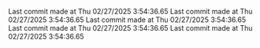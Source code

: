  
Last commit made at Thu 02/27/2025  3:54:36.65 
Last commit made at Thu 02/27/2025  3:54:36.65 
Last commit made at Thu 02/27/2025  3:54:36.65 
Last commit made at Thu 02/27/2025  3:54:36.65 
Last commit made at Thu 02/27/2025  3:54:36.65 
